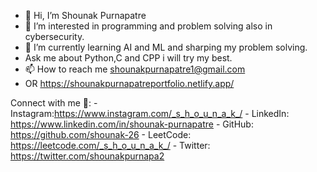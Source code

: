   - 👋 Hi, I’m Shounak Purnapatre
  - 👀 I’m interested in programming and problem solving also in cybersecurity. 
  - 🌱 I’m currently learning AI and ML and sharping my problem solving.
  - Ask me about Python,C and CPP i will try my best.
  - 📫 How to reach me shounakpurnapatre1@gmail.com
  - OR https://shounakpurnapatreportfolio.netlify.app/

Connect with me 🔗:
	- Instagram:https://www.instagram.com/_s_h_o_u_n_a_k_/
	- LinkedIn: https://www.linkedin.com/in/shounak-purnapatre
	- GitHub: https://github.com/shounak-26
	- LeetCode: https://leetcode.com/_s_h_o_u_n_a_k_/
	- Twitter: https://twitter.com/shounakpurnapa2



